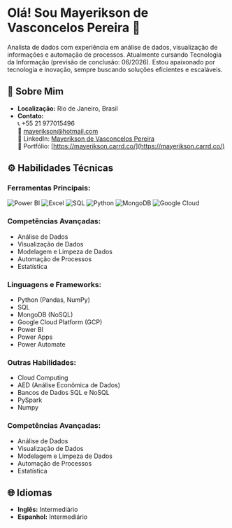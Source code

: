 # Olá! Sou Mayerikson de Vasconcelos Pereira 🚀

 Analista de dados com experiência em análise de dados, visualização de informações e automação de processos. Atualmente cursando Tecnologia da Informação  (previsão de conclusão: 06/2026). Estou apaixonado por tecnologia e inovação, sempre buscando soluções eficientes e escaláveis.

## 📝 Sobre Mim

- **Localização:** Rio de Janeiro, Brasil  
- **Contato:**  
  📞 +55 21 977015496  
  📧 mayerikson@hotmail.com  
  🔗 LinkedIn: [Mayerikson de Vasconcelos Pereira](https://www.linkedin.com/in/mayerikson/)  
  💼 Portfólio: [https://mayerikson.carrd.co/](https://mayerikson.carrd.co/)



## ⚙️ Habilidades Técnicas

### Ferramentas Principais:
![Power BI](https://img.shields.io/badge/Power%20BI-F2C811?style=for-the-badge&logo=powerbi&logoColor=white)
![Excel](https://img.shields.io/badge/Microsoft_Excel-217346?style=for-the-badge&logo=microsoft-excel&logoColor=ffffff)
![SQL](https://img.shields.io/badge/SQL-025E8C?style=for-the-badge&logo=mysql&logoColor=white)
![Python](https://img.shields.io/badge/Python-3776AB?style=for-the-badge&logo=python&logoColor=white)
![MongoDB](https://img.shields.io/badge/MongoDB-4EA94B?style=for-the-badge&logo=mongodb&logoColor=white)
![Google Cloud](https://img.shields.io/badge/Google_Cloud-4285F4?style=for-the-badge&logo=google-cloud&logoColor=white)

### Competências Avançadas:
- Análise de Dados
- Visualização de Dados
- Modelagem e Limpeza de Dados
- Automação de Processos
- Estatística

### Linguagens e Frameworks:

- Python (Pandas, NumPy)
- SQL
- MongoDB (NoSQL)
- Google Cloud Platform (GCP)
- Power BI
- Power Apps
- Power Automate

### Outras Habilidades:
- Cloud Computing
- AED (Análise Econômica de Dados)
- Bancos de Dados SQL e NoSQL
- PySpark
- Numpy

### Competências Avançadas:

- Análise de Dados
- Visualização de Dados
- Modelagem e Limpeza de Dados
- Automação de Processos
- Estatística




## 🌐 Idiomas
- **Inglês:** Intermediário
- **Espanhol:** Intermediário







